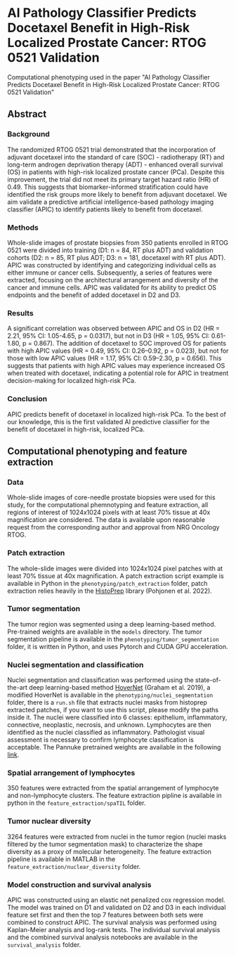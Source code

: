 # AI Pathology Classifier Predicts Docetaxel Benefit in High-Risk Localized Prostate Cancer: RTOG 0521 Validation

Computational phenotyping used in the paper "AI Pathology Classifier Predicts Docetaxel Benefit in High-Risk Localized Prostate Cancer: RTOG 0521 Validation"

## Abstract

### Background

The randomized RTOG 0521 trial demonstrated that the incorporation of adjuvant docetaxel into the standard of care (SOC) - radiotherapy (RT) and long-term androgen deprivation therapy (ADT) - enhanced overall survival (OS) in patients with high-risk localized prostate cancer (PCa). Despite this improvement, the trial did not meet its primary target hazard ratio (HR) of 0.49. This suggests that biomarker-informed stratification could have identified the risk groups more likely to benefit from adjuvant docetaxel. We aim validate a predictive artificial intelligence-based pathology imaging classifier (APIC) to identify patients likely to benefit from docetaxel.

### Methods

Whole-slide images of prostate biopsies from 350 patients enrolled in RTOG 0521 were divided into training (D1: n = 84, RT plus ADT) and validation cohorts (D2: n = 85, RT plus ADT; D3: n = 181, docetaxel with RT plus ADT). APIC was constructed by identifying and categorizing individual cells as either immune or cancer cells. Subsequently, a series of features were extracted, focusing on the architectural arrangement and diversity of the cancer and immune cells. APIC was validated for its ability to predict OS endpoints and the benefit of added docetaxel in D2 and D3.

### Results

A significant correlation was observed between APIC and OS in D2 (HR = 2.21, 95% CI: 1.05-4.65, p = 0.0317), but not in D3 (HR = 1.05, 95% CI: 0.61-1.80, p = 0.867). The addition of docetaxel to SOC improved OS for patients with high APIC values (HR = 0.49, 95% CI: 0.26–0.92, p = 0.023), but not for those with low APIC values (HR = 1.17, 95% CI: 0.59–2.30, p = 0.656). This suggests that patients with high APIC values may experience increased OS when treated with docetaxel, indicating a potential role for APIC in treatment decision-making for localized high-risk PCa.

### Conclusion

APIC predicts benefit of docetaxel in localized high-risk PCa. To the best of our knowledge, this is the first validated AI predictive classifier for the benefit of docetaxel in high-risk, localized PCa.

## Computational phenotyping and feature extraction

### Data

Whole-slide images of core-needle prostate biopsies were used for this study, for the computational phemnotyping and feature extraction, all regions of interest of 1024x1024 pixels with at least 70% tissue at 40x magnification are considered. The data is available upon reasonable request from the corresponding author and approval from NRG Oncology RTOG.

### Patch extraction

The whole-slide images were divided into 1024x1024 pixel patches with at least 70% tissue at 40x magnification. A patch extraction script example is available in Python in the `phenotyping/patch_extraction` folder, patch extraction relies heavily in the [HistoPrep](https://github.com/jopo666/HistoPrep) library (Pohjonen et al. 2022).

### Tumor segmentation

The tumor region was segmented using a deep learning-based method. Pre-trained weights are available in the `models` directory. The tumor segmentation pipeline is available in the `phenotyping/tumor_segmentation` folder, it is written in Python, and uses Pytorch and CUDA GPU acceleration.

### Nuclei segmentation and classification

Nuclei segmentation and classification was performed using the state-of-the-art deep learning-based method [HoverNet](https://github.com/vqdang/hover_net) (Graham et al. 2019), a modified HoverNet is available in the `phenotyping/nuclei_segmentation` folder, there is a `run.sh` file that extracts nuclei masks from histoprep extracted patches, if you want to use this script, please modify the paths inside it. The nuclei were classified into 6 classes: epithelium, inflammatory, connective, neoplastic, necrosis, and unknown. Lymphocytes are then identified as the nuclei classified as inflammatory. Pathologist visual assessment is necessary to confirm lymphocyte classification is acceptable. The Pannuke pretrained weights are available in the following [link](https://drive.google.com/file/d/1SbSArI3KOOWHxRlxnjchO7_MbWzB4lNR/view?usp=sharing).

### Spatial arrangement of lymphocytes

350 features were extracted from the spatial arrangement of lymphocyte and non-lymphocyte clusters. The feature extraction pipline is available in python in the `feature_extraction/spaTIL` folder.

### Tumor nuclear diversity

3264 features were extracted from nuclei in the tumor region (nuclei masks filtered by the tumor segmentation mask) to characterize the shape diversity as a proxy of molecular heterogeneity. The feature extraction pipeline is available in MATLAB in the `feature_extraction/nuclear_diversity` folder.

### Model construction and survival analysis

APIC was constructed using an elastic net penalized cox regression model. The model was trained on D1 and validated on D2 and D3 in each individual feature set first and then the top 7 features between both sets were combined to construct APIC. The survival analysis was performed using Kaplan-Meier analysis and log-rank tests. The individual survival analysis and the combined survival analysis notebooks are available in the `survival_analysis` folder.
